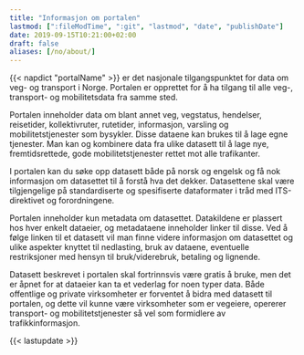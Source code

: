 ```yaml
---
title: "Informasjon om portalen"
lastmod: [":fileModTime", ":git", "lastmod", "date", "publishDate"]
date: 2019-09-15T10:21:00+02:00
draft: false
aliases: [/no/about/]
---
```


{{< napdict "portalName" >}}  er det nasjonale tilgangspunktet for data om veg- og transport i Norge. Portalen er opprettet for å ha tilgang til alle veg-, transport- og mobilitetsdata fra samme sted.

Portalen inneholder data om blant annet veg, vegstatus, hendelser, reisetider, kollektivruter, rutetider, informasjon, varsling og mobilitetstjenester som bysykler. Disse dataene kan brukes til å lage egne tjenester. Man kan og kombinere data fra ulike datasett til å lage nye, fremtidsrettede, gode mobilitetstjenester rettet mot alle trafikanter.


I portalen kan du søke opp datasett både på norsk og engelsk og få nok informasjon om datasettet til å forstå hva det dekker. Datasettene skal være tilgjengelige på standardiserte og spesifiserte dataformater i tråd med ITS-direktivet og forordningene.

Portalen inneholder kun metadata om datasettet. Datakildene er plassert hos hver enkelt dataeier, og metadataene inneholder linker til disse. Ved å følge linken til et datasett vil man finne videre informasjon om datasettet og ulike aspekter knyttet til nedlasting, bruk av dataene, eventuelle restriksjoner med hensyn til bruk/viderebruk, betaling og lignende.

Datasett beskrevet i portalen skal fortrinnsvis være gratis å bruke, men det er åpnet for at dataeier kan ta et vederlag for noen typer data.
Både offentlige og private virksomheter er forventet å bidra med datasett til portalen, og dette vil kunne være virksomheter som er vegeiere, opererer transport- og mobilitetstjenester så vel som formidlere av trafikkinformasjon.



{{< lastupdate >}}
